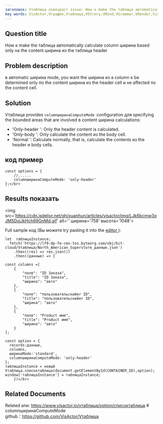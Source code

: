 ```yaml
---
заголовок: Vтаблица usвозраст issue: How к make the таблица автоmatically calculate column ширина based only на the content ширина из the таблица header</br>
key words: VisActor,Vграфик,Vтаблица,VStrory,VMind,VGrammar,VRender,Visualization,график,данные,таблица,Graph,Gis,LLM
---
```

## Question title

How к make the таблица автоmatically calculate column ширина based only на the content ширина из the таблица header</br>


## Problem description

в автоmatic ширина mode, you want the ширина из a column к be determined only по the content ширина из the header cell и не affected по the content cell.</br>


## Solution

Vтаблица provides `columnширинаComputeMode `configuration для specifying the bounded areas that are involved в content ширина calculations:</br>
*  'Only-header ': Only the header content is calculated.</br>
*  'Only-body ': Only calculate the content из the body cell.</br>
*  'Normal ': Calculate normally, that is, calculate the contents из the header и body cells.</br>


## код пример

```
const options = {
    //......
    columnширинаComputeMode: 'only-header'
};</br>
```


## Results показать

<img src='https://cdn.jsdelivr.net/gh/xuanhun/articles/visactor/img/LJk6bcmw3oJM5DxjJkHch69GnMd.gif' alt='' ширина='758' высота='1048'>

Full sample код (Вы можете try pasting it into the [editor ](https%3A%2F%2Fwww.visactor.io%2Fvтаблица%2Fдемонстрация%2Fтаблица-тип%2Fсписок-таблица-tree)):</br>
```
let  таблицаInstance;
  fetch('https://lf9-dp-fe-cms-tos.byteorg.com/obj/bit-cloud/Vтаблица/North_American_Superstore_данные.json')
    .then((res) => res.json())
    .then((данные) => {

const columns =[
    {
        "поле": "ID Заказа",
        "title": "ID Заказа",
        "ширина": "авто"
    },
    {
        "поле": "пользовательскийer ID",
        "title": "пользовательскийer ID",
        "ширина": "авто"
    },
    {
        "поле": "Product имя",
        "title": "Product имя",
        "ширина": "авто"
    }
];

const option = {
  records:данные,
  columns,
  ширинаMode:'standard',
  columnширинаComputeMode: 'only-header'
};
таблицаInstance = новый Vтаблица.списоктаблица(document.getElementById(CONTAINER_ID),option);
window['таблицаInstance'] = таблицаInstance;
    })</br>
```
## Related Documents

Related апи: https://www.visactor.io/vтаблица/option/списоктаблица # columnширинаComputeMode</br>
github：https://github.com/VisActor/Vтаблица</br>



